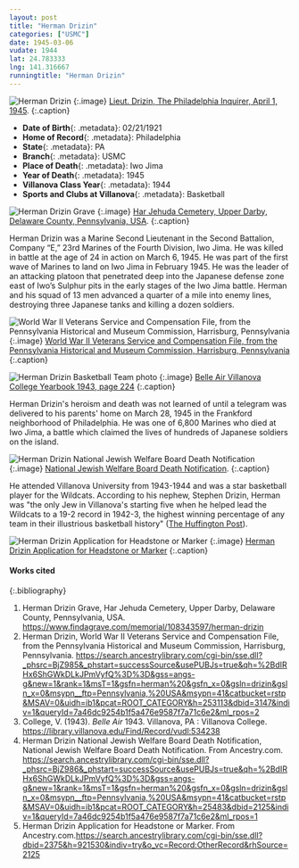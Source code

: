 ```yaml
---
layout: post
title: "Herman Drizin"
categories: ["USMC"]
date: 1945-03-06
vudate: 1944
lat: 24.783333
lng: 141.316667
runningtitle: "Herman Drizin"
---
```

![Herman Drizin](images/H.Drizin_1.jpg)
   {:.image}
[Lieut. Drizin, The Philadelphia Inquirer, April 1, 1945](https://www.newspapers.com/clip/8068923/herman-drizin-killed-on-iwo/).
  {:.caption}

* **Date of Birth**{: .metadata}: 02/21/1921
* **Home of Record**{: .metadata}: Philadelphia
* **State**{: .metadata}: PA
* **Branch**{: .metadata}: USMC
* **Place of Death**{: .metadata}: Iwo Jima
* **Year of Death**{: .metadata}: 1945
* **Villanova Class Year**{: .metadata}: 1944
* **Sports and Clubs at Villanova**{: .metadata}: Basketball

![Herman Drizin Grave](images/H.DrizinGrave.jpg)
   {:.image}
[Har Jehuda Cemetery, Upper Darby, Delaware County, Pennsylvania, USA](https://www.findagrave.com/memorial/108343597/herman-drizin).
  {:.caption}

Herman Drizin was a Marine Second Lieutenant in the Second Battalion, Company “E,” 23rd Marines of the Fourth Division, Iwo Jima. He was killed in battle at the age of 24 in action on March 6, 1945. He was part of the first wave of Marines to land on Iwo Jima in February 1945. He was the leader of an attacking platoon that penetrated deep into the Japanese defense zone east of Iwo’s Sulphur pits in the early stages of the Iwo Jima battle. Herman and his squad of 13 men advanced a quarter of a mile into enemy lines, destroying three Japanese tanks and killing a dozen soldiers.

![World War II Veterans Service and Compensation File, from the Pennsylvania Historical and Museum Commission, Harrisburg, Pennsylvania](images/H.DrizinCompensationFile.jpg)
   {:.image}
[World War II Veterans Service and Compensation File, from the Pennsylvania Historical and Museum Commission, Harrisburg, Pennsylvania](https://search.ancestrylibrary.com/cgi-bin/sse.dll?_phsrc=BjZ985&_phstart=successSource&usePUBJs=true&qh=%2BdIRHx6ShGWkDLkJPmVyfQ%3D%3D&gss=angs-g&new=1&rank=1&msT=1&gsfn=herman%20&gsfn_x=0&gsln=drizin&gsln_x=0&msypn__ftp=Pennsylvania,%20USA&msypn=41&catbucket=rstp&MSAV=0&uidh=ib1&pcat=ROOT_CATEGORY&h=253113&dbid=3147&indiv=1&queryId=7a46dc9254b1f5a476e9587f7a71c6e2&ml_rpos=2)
  {:.caption}

![Herman Drizin Basketball Team photo](images/H.DrizinVUBasketball.jpg)
   {:.image}
[Belle Air Villanova College Yearbook 1943, page 224](https://library.villanova.edu/Find/Record/vudl:534238)
  {:.caption}

Herman Drizin's heroism and death was not learned of until a telegram was delivered to his parents' home on March 28, 1945 in the Frankford neighborhood of Philadelphia. He was one of 6,800 Marines who died at Iwo Jima, a battle which claimed the lives of hundreds of Japanese soldiers on the island.

![Herman Drizin National Jewish Welfare Board Death Notification](images/H.DrizinNationalJewishWelfareBoardDeathNotice.jpg)
   {:.image}
[National Jewish Welfare Board Death Notification](https://search.ancestrylibrary.com/cgi-bin/sse.dll?_phsrc=BjZ986&_phstart=successSource&usePUBJs=true&qh=%2BdIRHx6ShGWkDLkJPmVyfQ%3D%3D&gss=angs-g&new=1&rank=1&msT=1&gsfn=herman%20&gsfn_x=0&gsln=drizin&gsln_x=0&msypn__ftp=Pennsylvania,%20USA&msypn=41&catbucket=rstp&MSAV=0&uidh=ib1&pcat=ROOT_CATEGORY&h=25483&dbid=2125&indiv=1&queryId=7a46dc9254b1f5a476e9587f7a71c6e2&ml_rpos=1).
  {:.caption}

He attended Villanova University from 1943-1944 and was a star basketball player for the Wildcats. According to his nephew, Stephen Drizin, Herman was "the only Jew in Villanova's starting five when he helped lead the Wildcats to a 19-2 record in 1942-3, the highest winning percentage of any team in their illustrious basketball history" ([The Huffington Post](https://www.huffpost.com/entry/post_6962_b_4859367)).

![Herman Drizin Application for Headstone or Marker](images/H.Drizin.HeadstoneApplication.jpg)
   {:.image}
[Herman Drizin Application for Headstone or Marker](https://search.ancestrylibrary.com/cgi-bin/sse.dll?dbid=2375&h=921530&indiv=try&o_vc=Record:OtherRecord&rhSource=2125)
  {:.caption}

#### Works cited

{:.bibliography}
1. Herman Drizin Grave, Har Jehuda Cemetery, Upper Darby, Delaware County, Pennsylvania, USA. <https://www.findagrave.com/memorial/108343597/herman-drizin>
2. Herman Drizin, World War II Veterans Service and Compensation File, from the Pennsylvania Historical and Museum Commission, Harrisburg, Pennsylvania. <https://search.ancestrylibrary.com/cgi-bin/sse.dll?_phsrc=BjZ985&_phstart=successSource&usePUBJs=true&qh=%2BdIRHx6ShGWkDLkJPmVyfQ%3D%3D&gss=angs-g&new=1&rank=1&msT=1&gsfn=herman%20&gsfn_x=0&gsln=drizin&gsln_x=0&msypn__ftp=Pennsylvania,%20USA&msypn=41&catbucket=rstp&MSAV=0&uidh=ib1&pcat=ROOT_CATEGORY&h=253113&dbid=3147&indiv=1&queryId=7a46dc9254b1f5a476e9587f7a71c6e2&ml_rpos=2>
3. College, V. (1943). _Belle Air_ 1943. Villanova, PA : Villanova College. <https://library.villanova.edu/Find/Record/vudl:534238>
4. Herman Drizin National Jewish Welfare Board Death Notification, National Jewish Welfare Board Death Notification. From Ancestry.com. <https://search.ancestrylibrary.com/cgi-bin/sse.dll?_phsrc=BjZ986&_phstart=successSource&usePUBJs=true&qh=%2BdIRHx6ShGWkDLkJPmVyfQ%3D%3D&gss=angs-g&new=1&rank=1&msT=1&gsfn=herman%20&gsfn_x=0&gsln=drizin&gsln_x=0&msypn__ftp=Pennsylvania,%20USA&msypn=41&catbucket=rstp&MSAV=0&uidh=ib1&pcat=ROOT_CATEGORY&h=25483&dbid=2125&indiv=1&queryId=7a46dc9254b1f5a476e9587f7a71c6e2&ml_rpos=1>
5. Herman Drizin Application for Headstone or Marker. From Ancestry.com.<https://search.ancestrylibrary.com/cgi-bin/sse.dll?dbid=2375&h=921530&indiv=try&o_vc=Record:OtherRecord&rhSource=2125>
